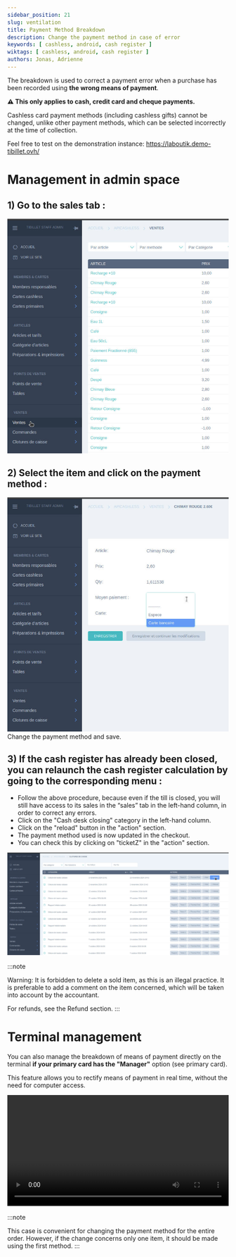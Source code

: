 ```yaml
---
sidebar_position: 21
slug: ventilation
title: Payment Method Breakdown
description: Change the payment method in case of error
keywords: [ cashless, android, cash register ]
wiktags: [ cashless, android, cash register ]
authors: Jonas, Adrienne
---
```


The breakdown is used to correct a payment error when a purchase has been recorded using 
**the wrong means of payment**.

**⚠️ This only applies to cash, credit card and cheque payments.**

Cashless card payment methods (including cashless gifts) cannot be changed, unlike other payment methods, which can be selected incorrectly at the time of collection.

Feel free to test on the demonstration instance: https://laboutik.demo-tibillet.ovh/

# Management in admin space

## 1) Go to the sales tab :

![/img/cashless/ventilation/aller_ventes.jpg](/img/cashless/ventilation/aller_ventes.jpg)

## 2) Select the item and click on the payment method :

![/img/cashless/ventilation/modif_article.jpg](/img/cashless/ventilation/modif_article.jpg)
Change the payment method and save.

## 3) If the cash register has already been closed, you can relaunch the cash register calculation by going to the corresponding menu :
- Follow the above procedure, because even if the till is closed, you will still have access to its sales in the “sales” tab in the left-hand column, in order to correct any errors.
- Click on the "Cash desk closing" category in the left-hand column.
- Click on the "reload" button in the "action" section.
- The payment method used is now updated in the checkout.
- You can check this by clicking on "ticketZ" in the "action" section.

![/img/cashless/ventilation/reload_cloture.jpg](/img/cashless/ventilation/reload_cloture.jpg)

:::note

Warning: It is forbidden to delete a sold item, as this is an illegal practice. It is preferable to add a comment on the item concerned, which will be taken into account by the accountant.

For refunds, see the Refund section.
:::

# Terminal management 

You can also manage the breakdown of means of payment directly on the terminal **if your primary card has the "Manager"** option (see primary card).

This feature allows you to rectify means of payment in real time, without the need for computer access.

<video width="100%" controls src="/img/ventilation.mp4"></video>

:::note

This case is convenient for changing the payment method for the entire order. However, if the change concerns only one item, it should be made using the first method.
:::

